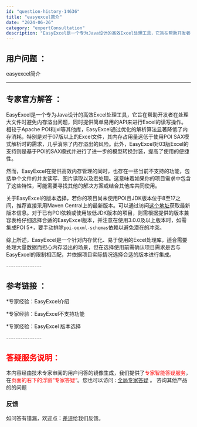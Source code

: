 ```yaml
---
id: "question-history-14636"
title: "easyexcel简介"
date: "2024-06-26"
category: "expertConsultation"
description: "EasyExcel是一个专为Java设计的高效Excel处理工具，它旨在帮助开发者在处理大文件时避免内存溢出问题，同时提供简单易用的API来进行Excel的读写操作。相较于Apache POI和jxl等其他库，EasyExcel通过优化的解析算法显著降低了内存消耗，特别是对于07版以上的Excel文"
---
```


## 用户问题 ： 
 easyexcel简介  

---------------
## 专家官方解答 ：

EasyExcel是一个专为Java设计的高效Excel处理工具，它旨在帮助开发者在处理大文件时避免内存溢出问题，同时提供简单易用的API来进行Excel的读写操作。相较于Apache POI和jxl等其他库，EasyExcel通过优化的解析算法显著降低了内存消耗，特别是对于07版以上的Excel文件，其内存占用量远低于使用POI SAX模式解析时的需求，几乎消除了内存溢出的风险。此外，EasyExcel对03版Excel的支持则是基于POI的SAX模式并进行了进一步的模型转换封装，提高了使用的便捷性。

然而，EasyExcel在提供高效内存管理的同时，也存在一些当前不支持的功能，包括单个文件的并发读写、图片读取以及宏处理。这意味着如果你的项目需求中包含了这些特性，可能需要寻找其他的解决方案或结合其他库共同使用。

关于EasyExcel的版本选择，若你的项目尚未使用POI且JDK版本位于8至17之间，推荐直接采用Maven Central上的最新版本。可以通过访问[这个地址](https://maven-badges.herokuapp.com/maven-central/com.alibaba/easyexcel)获取最新版本信息。对于已有POI依赖或使用较低JDK版本的项目，则需根据提供的版本兼容表格仔细选择合适的EasyExcel版本，并注意在使用3.0.0及以上版本时，如需集成POI 5+，要手动排除`poi-ooxml-schemas`依赖以避免潜在的冲突。

综上所述，EasyExcel是一个针对内存优化、易于使用的Excel处理库，适合需要处理大量数据而担心内存溢出的场景，但在选择使用前需确认项目需求是否与EasyExcel的限制相匹配，并依据项目实际情况选择合适的版本进行集成。


<font color="#949494">---------------</font> 


## 参考链接 ：

*专家经验：EasyExcel介绍 
 
 *专家经验：EasyExcel不支持功能 
 
 *专家经验：EasyExcel 版本选择 


 <font color="#949494">---------------</font> 
 


## <font color="#FF0000">答疑服务说明：</font> 

本内容经由技术专家审阅的用户问答的镜像生成，我们提供了<font color="#FF0000">专家智能答疑服务</font>，在<font color="#FF0000">页面的右下的浮窗”专家答疑“</font>。您也可以访问 : [全局专家答疑](https://answer.opensource.alibaba.com/docs/intro) 。 咨询其他产品的的问题

### 反馈
如问答有错漏，欢迎点：[差评](https://ai.nacos.io/user/feedbackByEnhancerGradePOJOID?enhancerGradePOJOId=15894)给我们反馈。
